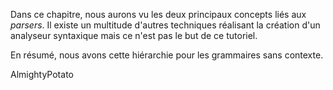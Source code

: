 Dans ce chapitre, nous aurons vu les deux principaux concepts liés aux *parsers*. Il existe un multitude d'autres techniques réalisant la création d'un analyseur syntaxique mais ce n'est pas le but de ce tutoriel.

En résumé, nous avons cette hiérarchie pour les grammaires sans contexte.

AlmightyPotato